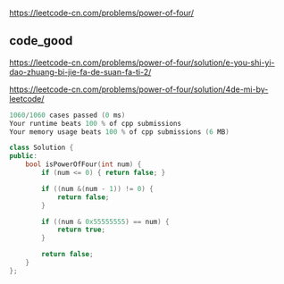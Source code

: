 
https://leetcode-cn.com/problems/power-of-four/

## code_good

https://leetcode-cn.com/problems/power-of-four/solution/e-you-shi-yi-dao-zhuang-bi-jie-fa-de-suan-fa-ti-2/  

https://leetcode-cn.com/problems/power-of-four/solution/4de-mi-by-leetcode/  

```cpp
1060/1060 cases passed (0 ms)
Your runtime beats 100 % of cpp submissions
Your memory usage beats 100 % of cpp submissions (6 MB)
```

```cpp
class Solution {
public:
    bool isPowerOfFour(int num) {
        if (num <= 0) { return false; }

        if ((num &(num - 1)) != 0) {
            return false;
        }

        if ((num & 0x55555555) == num) {
            return true;
        }

        return false;
    }
};
```

